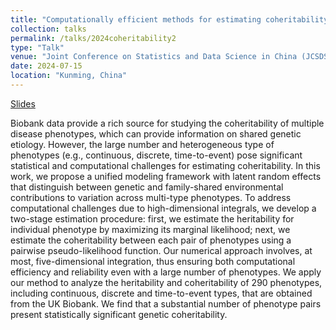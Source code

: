 ```yaml
---
title: "Computationally efficient methods for estimating coheritability of multivariate phenotypes using biobank data"
collection: talks
permalink: /talks/2024coheritability2
type: "Talk"
venue: "Joint Conference on Statistics and Data Science in China (JCSDS)"
date: 2024-07-15
location: "Kunming, China"
---
```


[Slides](../files/2024coheritability.pdf)

Biobank data provide a rich source for studying the coheritability of multiple disease phenotypes, which can provide information on shared genetic etiology. However, the large number and heterogeneous type of phenotypes (e.g., continuous, discrete, time-to-event) pose significant statistical and computational challenges for estimating coheritability. In this work, we propose a unified modeling framework with latent random effects that distinguish between genetic and family-shared environmental contributions to variation across multi-type phenotypes. To address computational challenges due to high-dimensional integrals, we develop a two-stage estimation procedure: first, we estimate the heritability for individual phenotype by maximizing its marginal likelihood; next, we estimate the coheritability between each pair of phenotypes using a pairwise pseudo-likelihood function. Our numerical approach involves, at most, five-dimensional integration, thus ensuring both computational efficiency and reliability even with a large number of phenotypes. We apply our method to analyze the heritability and coheritability of 290 phenotypes, including continuous, discrete and time-to-event types,  that are obtained from the UK Biobank. We find that a substantial number of phenotype pairs present statistically significant genetic coheritability.
